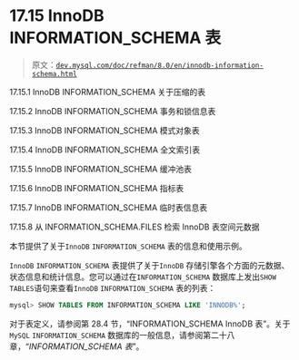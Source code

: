 # 17.15 InnoDB INFORMATION_SCHEMA 表

> 原文：[`dev.mysql.com/doc/refman/8.0/en/innodb-information-schema.html`](https://dev.mysql.com/doc/refman/8.0/en/innodb-information-schema.html)

17.15.1 InnoDB INFORMATION_SCHEMA 关于压缩的表

17.15.2 InnoDB INFORMATION_SCHEMA 事务和锁信息表

17.15.3 InnoDB INFORMATION_SCHEMA 模式对象表

17.15.4 InnoDB INFORMATION_SCHEMA 全文索引表

17.15.5 InnoDB INFORMATION_SCHEMA 缓冲池表

17.15.6 InnoDB INFORMATION_SCHEMA 指标表

17.15.7 InnoDB INFORMATION_SCHEMA 临时表信息表

17.15.8 从 INFORMATION_SCHEMA.FILES 检索 InnoDB 表空间元数据

本节提供了关于`InnoDB` `INFORMATION_SCHEMA` 表的信息和使用示例。

`InnoDB` `INFORMATION_SCHEMA` 表提供了关于`InnoDB` 存储引擎各个方面的元数据、状态信息和统计信息。您可以通过在`INFORMATION_SCHEMA` 数据库上发出`SHOW TABLES`语句来查看`InnoDB` `INFORMATION_SCHEMA` 表的列表：

```sql
mysql> SHOW TABLES FROM INFORMATION_SCHEMA LIKE 'INNODB%';
```

对于表定义，请参阅第 28.4 节，“INFORMATION_SCHEMA InnoDB 表”。关于`MySQL` `INFORMATION_SCHEMA` 数据库的一般信息，请参阅第二十八章，“*INFORMATION_SCHEMA 表*”。

